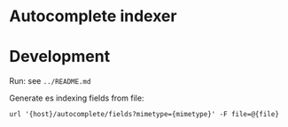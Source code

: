 # Autocomplete indexer

# Development

Run: see `../README.md`

Generate es indexing fields from file:
```
url '{host}/autocomplete/fields?mimetype={mimetype}' -F file=@{file}
```

